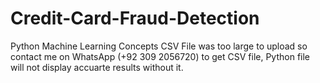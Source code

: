 # Credit-Card-Fraud-Detection
Python
Machine Learning Concepts
CSV File was too large to upload so contact me on WhatsApp (+92 309 2056720) to get CSV file, Python file will not display accuarte results without it.
